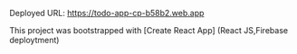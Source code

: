 Deployed URL: https://todo-app-cp-b58b2.web.app


This project was bootstrapped with [Create React App]
(React JS,Firebase deploytment)
